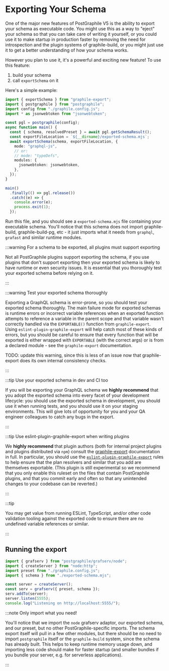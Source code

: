 # Exporting Your Schema

One of the major new features of PostGraphile V5 is the ability to export your
schema as executable code. You might use this as a way to "eject" your schema so
that you can take care of writing it yourself, or you could use it to make
startup in production faster by removing the need for introspection and the
plugin systems of graphile-build, or you might just use it to get a better
understanding of how your schema works.

However you plan to use it, it's a powerful and exciting new feature! To use
this feature:

1. build your schema
2. call `exportSchema` on it

Here's a simple example:

```ts
import { exportSchema } from "graphile-export";
import { postgraphile } from "postgraphile";
import config from "./graphile.config.js";
import * as jsonwebtoken from "jsonwebtoken";

const pgl = postgraphile(config);
async function main() {
  const { schema, resolvedPreset } = await pgl.getSchemaResult();
  const exportFileLocation = `${__dirname}/exported-schema.mjs`;
  await exportSchema(schema, exportFileLocation, {
    mode: "graphql-js",
    // or:
    // mode: "typeDefs",
    modules: {
      jsonwebtoken: jsonwebtoken,
    },
  });
}

main()
  .finally(() => pgl.release())
  .catch((e) => {
    console.error(e);
    process.exit(1);
  });
```

Run this file, and you should see a `exported-schema.mjs` file containing your
executable schema. You'll notice that this schema does not import
graphile-build, graphile-build-pg, etc - it just imports what it needs from
`graphql`, `grafast` and similar runtime modules.

:::warning For a schema to be exported, all plugins must support exporting

Not all PostGraphile plugins support exporting the schema, if you use plugins
that don't support exporting then your exported schema is likely to have
runtime or even security issues. It is essential that you thoroughly test
your exported schema before relying on it.

:::

:::warning Test your exported schema thoroughly

Exporting a GraphQL schema is error-prone, so you should test your exported
schema thoroughly. The main failure mode for exported schemas is runtime errors
or incorrect variable references when an exported function attempts to
reference a variable in the parent scope and that variable wasn't correctly
handled via the `EXPORTABLE()` function from `graphile-export`. Using
`eslint-plugin-graphile-export` will help catch most of these kinds of errors,
but you should be careful to ensure that every function that will be exported
is either wrapped with `EXPORTABLE` (with the correct args) or is from a
declared module - see the `graphile-export` documentation.

TODO: update this warning, since this is less of an issue now that
graphile-export does its own internal consistency checks.

:::

:::tip Use your exported schema in dev and CI too

If you will be exporting your GraphQL schema we **highly recommend** that you
adopt the exported schema into every facet of your development lifecycle: you
should use the exported schema in development, you should use it when running
tests, and you should use it on your staging environments. This will give lots
of opportunity for you and your QA engineer colleagues to catch any bugs in the
export.

:::

:::tip Use eslint-plugin-graphile-export when writing plugins

We **highly recommend** that plugin authors (both for internal project plugins
and plugins distributed via `npm`) consult the
[graphile-export](https://star.graphile.org/graphile-export/) documentation in
full. In particular, you should use the
[`eslint-plugin-graphile-export`](http://www.npmjs.com/package/eslint-plugin-graphile-export)
rules to help ensure that the plan resolvers and similar that you add are
themselves exportable. (This plugin is still experimental so we recommend that
you only enable this ruleset on the files that contain PostGraphile plugins,
and that you commit early and often so that any unintended changes to your
codebase can be reverted.)

:::

:::tip

You may get value from running ESLint, TypeScript, and/or other code validation
tooling against the exported code to ensure there are no undefined variable
references or similar.

:::

## Running the export

```ts title="run-exported.mjs"
import { grafserv } from "postgraphile/grafserv/node";
import { createServer } from "node:http";
import preset from "./graphile.config.js";
import { schema } from "./exported-schema.mjs";

const server = createServer();
const serv = grafserv({ preset, schema });
serv.addTo(server);
server.listen(5555);
console.log("Listening on http://localhost:5555/");
```

:::note Only import what you need!

You'll notice that we import the `node` grafserv adaptor, our exported schema,
and our preset, but no other PostGraphile-specific imports. The schema export
itself will pull in a few other modules, but there should be no need to import
`postgraphile` itself or the `graphile-build` system, since the schema has
already built. This helps to keep runtime memory usage down, and importing
less code should make for faster startup (and smaller bundles if you bundle
your server, e.g. for serverless applications).

:::

